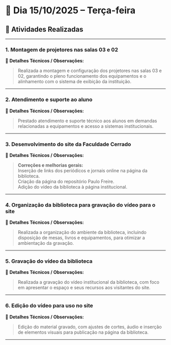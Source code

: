 # 📅 Dia 15/10/2025 – Terça-feira

## 🧩 Atividades Realizadas

---

### 1. Montagem de projetores nas salas 03 e 02

📌 **Detalhes Técnicos / Observações:**

> Realizada a montagem e configuração dos projetores nas salas 03 e 02, garantindo o pleno funcionamento dos equipamentos e o alinhamento com o sistema de exibição da instituição.

---

### 2. Atendimento e suporte ao aluno

📌 **Detalhes Técnicos / Observações:**

> Prestado atendimento e suporte técnico aos alunos em demandas relacionadas a equipamentos e acesso a sistemas institucionais.

---

### 3. Desenvolvimento do site da Faculdade Cerrado

📌 **Detalhes Técnicos / Observações:**

> **Correções e melhorias gerais:**  
> Inserção de links dos periódicos e jornais online na página da biblioteca.  
> Criação da página do repositório Paulo Freire.  
> Adição do vídeo da biblioteca à página institucional.

---

### 4. Organização da biblioteca para gravação do vídeo para o site

📌 **Detalhes Técnicos / Observações:**

> Realizada a organização do ambiente da biblioteca, incluindo disposição de mesas, livros e equipamentos, para otimizar a ambientação da gravação.

---

### 5. Gravação do vídeo da biblioteca

📌 **Detalhes Técnicos / Observações:**

> Realizada a gravação do vídeo institucional da biblioteca, com foco em apresentar o espaço e seus recursos aos visitantes do site.

---

### 6. Edição do vídeo para uso no site

📌 **Detalhes Técnicos / Observações:**

> Edição do material gravado, com ajustes de cortes, áudio e inserção de elementos visuais para publicação na página da biblioteca.

---
